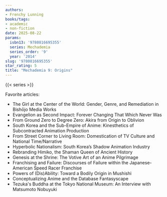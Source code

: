 ```yaml
---
authors:
- Frenchy Lunning
books/tags:
- academic
- non-fiction
date: 2025-08-22
params:
  isbn13: '9780816695355'
  series: Mechademia
  series_order: '9'
  year: '2014'
slug: '9780816695355'
star_rating: 5
title: "Mechademia 9: Origins"
---
```



<!--more-->

{{< series >}}

Favorite articles: 

- The Girl at the Center of the World: Gender, Genre, and Remediation in Bishōjo Media Works
- Evangelion as Second Impact: Forever Changing That Which Never Was
- From Ground Zero to Degree Zero: Akira from Origin to Oblivion
- South Korea and the Sub-Empire of Anime: Kinesthetics of Subcontracted Animation Production
- From Street Corner to Living Room: Domestication of TV Culture and National Time/Narrative
- Hyperbolic Nationalism: South Korea’s Shadow Animation Industry
- Rebranding Himiko, the Shaman Queen of Ancient History
- Genesis at the Shrine: The Votive Art of an Anime Pilgrimage
- Franchising and Failure: Discourses of Failure within the Japanese-American Speed Racer Franchise
- Powers of (Dis)Ability: Toward a Bodily Origin in Mushishi
- Conceptualizing Anime and the Database Fantasyscape
- Tezuka's Buddha at the Tokyo National Museum: An Interview with Matsumoto Nobuyuki

